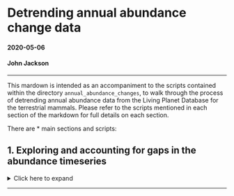 # Detrending annual abundance change data

#### 2020-05-06 
#### John Jackson

---

This mardown is intended as an accompaniment to the scripts contained within the directory `annual_abundance_changes`, to walk through the process of detrending annual abundance data from the Living Planet Database for the terrestrial mammals. Please refer to the scripts mentioned in each section of the markdown for full details on each section.

There are * main sections and scripts:

## 1. Exploring and accounting for gaps in the abundance timeseries
<details>
  <summary>Click here to expand</summary>

### `timeseries_gap_exploration.R`

In relation to our study question of exploring how weather influencs annual population changes in vertebrates, one potential problem with the vertebrate abundance data from the Living Planet Database is that there are gaps in the timeseries. So, if we are interested in how weather influences annual changes in abundance, the number of these gaps and the way we deal with them is important. This first section is intended to explore the pervasiveness of these gaps across our studies, and deal with them in an appropriate way for further analysis.

We first have to restrict the data to only include potential studies that have sufficient data with which to explore annual changes abundance in relation to CHELSA weather data. We only include observations that overlap with the CHELSA data i.e. between 1979-2013, and those that have 5 or more years of abundance data:

```
mam <- mam %>% 
  filter(year >= 1979 & year <= 2013) %>% # important to do this first
  group_by(ID) %>% 
  mutate(n = n()) %>% 
  ungroup() %>% 
  filter(n >= 5) %>% 
  dplyr::select(-n)
```

Now we present the example of a population timeseries with 5 observations of population density from the Fossa (Cryptoprocta ferox), which is endemic to Madagascar. There are 5 observations between 2008 and 2013.

![](../plots/annual_abundance/fossa_timeseries.jpeg)

However, we have a gap in the data in 2009. We could interpolate this value when we detrend the timeseries, but since we are investigating changes in annual abundance, we are actually interested in annual deviation in abundance. Therefore, a better strategy is to map these gaps across all of our studies and investigate if there is a way of splitting the timeseries up when we investigate the effect of weather.

We make use of the differences in years to split each study's timeseries in to blocks. We compute some summary statistics for each study `mam_gaps`, including the number of these blocks, the proportion of the data that is a timeseries with 1-year transitions, and the longest continuous block in the study. In `mam_blocks`, we record all the blocks for each study and keep the raw data:

```
mam_gaps <- mam %>% 
  group_by(ID) %>% 
  group_modify(~{
    cyears = .$year
    diff_cyears = diff(cyears)
    cumsum_blocks = cumsum(c(1, diff_cyears != 1))
    
    summarise(., Binomial = Binomial[1],
              study_length = length(cyears),
              no_consecutive_blocks = n_distinct(cumsum_blocks),
              prop_1year_transitions = sum(diff_cyears == 1)/ length(diff_cyears),
              longest_block = max(table(cumsum_blocks)))
  }) %>% 
  ungroup()

mam_blocks <- mam %>% 
  group_by(ID) %>%
  mutate(block = cumsum(c(1, diff(year) != 1)),
         max_block = max(block)) %>% 
  ungroup() %>% 
  dplyr::select(ID, Binomial, Order, scaled_abundance, 
                year, block, max_block) %>% 
  left_join(x = ., y = dplyr::select(mam_gaps, -c(Binomial, no_consecutive_blocks)),
            by = "ID") %>% 
  arrange(desc(longest_block)) %>% 
  mutate(ID = factor(ID, levels = unique(.$ID)))
```
### Time series gap summaries

Encouragingly, the majority of the data is occuring in continuous blocks with 1-year transitions. Here we have the distribution of the proportion of each study that is occuring in 1-year transitions. We can see that the majority have all their data as 1-year transitions. Furthermore >76% (870) of the studies have more than 2 thirds of their data in 1-year transitions.

![](../plots/annual_abundance/Proportion_1year_transitions.jpeg)

However, this doesn't quite give us the full picture because we also need to know how many blocks each time series occurs in. Here we plot the number of blocks that each study occurs in against the number of years in its longest block. The colour denotes the proportion of the timeseries occuring in 1-year transitions.

![](../plots/annual_abundance/Consecutive_blocks.jpeg)

So it does appear that there are some studies that are primarily in timeseries with 1-year transitions (lighter colours), but do occur over quite a few blocks of observations. We can also plot these blocks of observations as timelines, where we see the years of data for each study ID. I have split these up based on the number of blocks that the timeseries occurs in for ease. Here first you have the studies that are just occuring in 1 consecutive block. Points and lines indicate where there is data for each study ID (row).

![](../plots/annual_abundance/study_timelines/1_consecutive_block_timeline.jpeg)

These are the 'gold standard' studies that occur solely in one consecutive chain of annual observations (with more than 5 years of data). However, the picture becomes a little bit more complex when we look at studies that occur in a greater number of blocks. Here you can see the studies taht occur in 5 blocks.

![](../plots/annual_abundance/study_timelines/5_consecutive_block_timeline.jpeg)

We can see here that there are scenarios where there are longer consecutive blocks of observations, with smaller satellite blocks with fewer observations.

### Data selection

</details>


---





